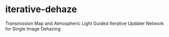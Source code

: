 # iterative-dehaze
Transmission Map and Atmospheric Light Guided Iterative Updater Network for Single Image Dehazing
